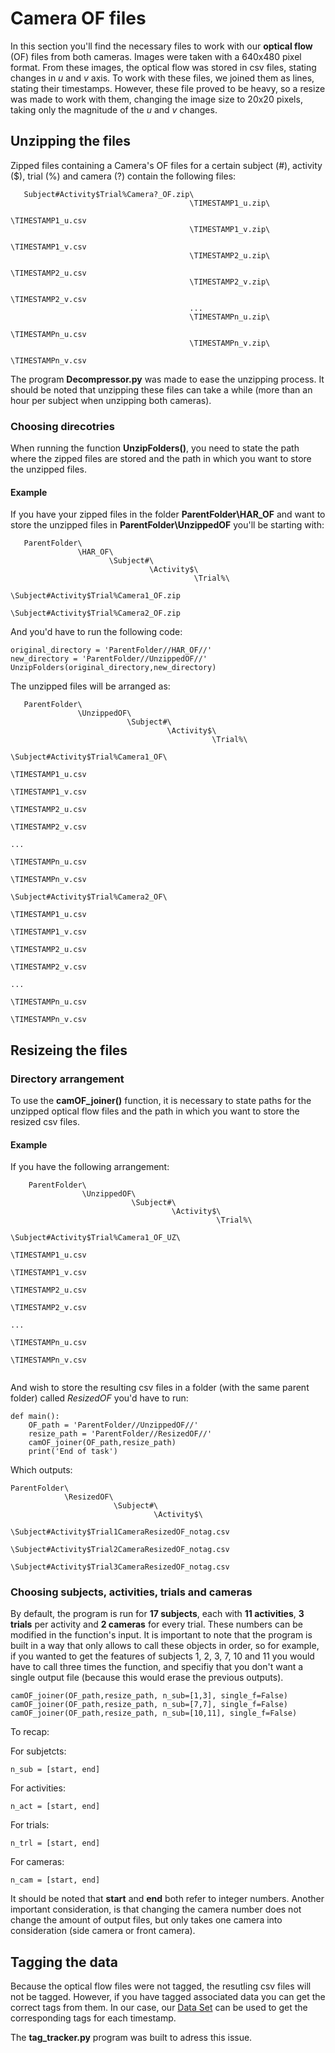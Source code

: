 # Camera OF files


In this section you'll find the necessary files to work with our **optical flow** (OF) files from both cameras. Images were taken with a 640x480 pixel
format. From these images, the optical flow was stored in csv files, stating changes in *u* and *v* axis. To work with these files, we
joined them as lines, stating their timestamps. However, these file proved to be heavy, so a resize was made to work with them, changing 
the image size to 20x20 pixels, taking only the magnitude of the *u* and *v* changes.

## Unzipping the files

Zipped files containing a Camera's OF files for a certain subject (#), activity ($), trial (%) and camera (?) contain the following files:

```
   Subject#Activity$Trial%Camera?_OF.zip\
                                        \TIMESTAMP1_u.zip\
                                                         \TIMESTAMP1_u.csv
                                        \TIMESTAMP1_v.zip\
                                                         \TIMESTAMP1_v.csv
                                        \TIMESTAMP2_u.zip\
                                                         \TIMESTAMP2_u.csv
                                        \TIMESTAMP2_v.zip\
                                                         \TIMESTAMP2_v.csv
                                        ...
                                        \TIMESTAMPn_u.zip\
                                                         \TIMESTAMPn_u.csv
                                        \TIMESTAMPn_v.zip\
                                                         \TIMESTAMPn_v.csv

```

The program **Decompressor.py** was made to ease the unzipping process. It should be noted that unzipping these files can take a while (more than an hour per subject when unzipping both cameras).

### Choosing direcotries

When running the function **UnzipFolders()**, you need to state the path where the zipped files are stored and the path in which you want to store the unzipped files.

#### Example
 
If you have your zipped files in the folder **ParentFolder\HAR_OF** and want to store the unzipped files in **ParentFolder\UnzippedOF** you'll be starting with:

```
   ParentFolder\
               \HAR_OF\
                      \Subject#\
                               \Activity$\
                                         \Trial%\
                                                \Subject#Activity$Trial%Camera1_OF.zip
                                                \Subject#Activity$Trial%Camera2_OF.zip

```

And you'd have to run the following code:

    original_directory = 'ParentFolder//HAR_OF//'
    new_directory = 'ParentFolder//UnzippedOF//'
    UnzipFolders(original_directory,new_directory)

The unzipped files will be arranged as:

```
   ParentFolder\
               \UnzippedOF\
                          \Subject#\
                                   \Activity$\
                                             \Trial%\
                                                    \Subject#Activity$Trial%Camera1_OF\
                                                                                      \TIMESTAMP1_u.csv
                                                                                      \TIMESTAMP1_v.csv
                                                                                      \TIMESTAMP2_u.csv
                                                                                      \TIMESTAMP2_v.csv
                                                                                      ...
                                                                                      \TIMESTAMPn_u.csv
                                                                                      \TIMESTAMPn_v.csv
                                                    \Subject#Activity$Trial%Camera2_OF\
                                                                                      \TIMESTAMP1_u.csv
                                                                                      \TIMESTAMP1_v.csv
                                                                                      \TIMESTAMP2_u.csv
                                                                                      \TIMESTAMP2_v.csv
                                                                                      ...
                                                                                      \TIMESTAMPn_u.csv
                                                                                      \TIMESTAMPn_v.csv

```

## Resizeing the files

### Directory arrangement

To use the **camOF_joiner()** function, it is necessary to state paths for the unzipped optical flow files and the path in which you want to store the resized csv files.


#### Example

If you have the following arrangement:

```
    ParentFolder\
                \UnzippedOF\
                           \Subject#\
                                    \Activity$\
                                              \Trial%\
                                                     \Subject#Activity$Trial%Camera1_OF_UZ\
                                                                                          \TIMESTAMP1_u.csv
                                                                                          \TIMESTAMP1_v.csv
                                                                                          \TIMESTAMP2_u.csv
                                                                                          \TIMESTAMP2_v.csv
                                                                                          ...
                                                                                          \TIMESTAMPn_u.csv
                                                                                          \TIMESTAMPn_v.csv
                                                                                          
```
And wish to store the resulting csv files in a folder (with the same parent folder) called *ResizedOF* you'd have to run:

```
def main():
    OF_path = 'ParentFolder//UnzippedOF//'
    resize_path = 'ParentFolder//ResizedOF//'
    camOF_joiner(OF_path,resize_path)
    print('End of task')
```
  Which outputs:

    ParentFolder\
                \ResizedOF\
                           \Subject#\
                                    \Activity$\
                                              \Subject#Activity$Trial1CameraResizedOF_notag.csv
                                              \Subject#Activity$Trial2CameraResizedOF_notag.csv
                                              \Subject#Activity$Trial3CameraResizedOF_notag.csv


### Choosing subjects, activities, trials and cameras

By default, the program is run for **17 subjects**, each with **11 activities**, **3 trials** per activity and **2 cameras** for every trial. These numbers can be modified in the function's input. It is important to note that the program is built in a way that only allows to call these objects in order, so for example, if you wanted to get the features of subjects 1, 2, 3, 7, 10 and 11 you would have to call three times the function, and specifiy that you don't want a single output file (because this would erase the previous outputs).


    camOF_joiner(OF_path,resize_path, n_sub=[1,3], single_f=False)
    camOF_joiner(OF_path,resize_path, n_sub=[7,7], single_f=False)
    camOF_joiner(OF_path,resize_path, n_sub=[10,11], single_f=False)
    

To recap:


  For subjetcts:
  
    n_sub = [start, end] 


  For activities:
  
    n_act = [start, end]


  For trials:
  
    n_trl = [start, end]
    
    
  For cameras:
  
    n_cam = [start, end]

It should be noted that **start** and **end** both refer to integer numbers. Another important consideration, is that changing the camera number does not change the amount of output files, but only takes one camera into consideration (side camera or front camera).

## Tagging the data

Because the optical flow files were not tagged, the resutling csv files will not be tagged. However, if you have tagged associated data you can get the correct tags from them. In our case, our [Data Set](https://drive.google.com/file/d/1JBGU5W2uq9rl8h7bJNt2lN4SjfZnFxmQ/view) can be used to get the corresponding tags for each timestamp.

The **tag_tracker.py** program was built to adress this issue.



